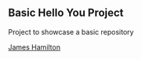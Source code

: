 ## Basic Hello You Project

Project to showcase a basic repository

[James Hamilton](http:sqasolution.com)